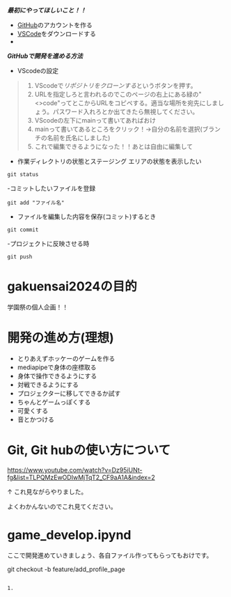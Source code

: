 ***最初にやってほしいこと！！***

  - [GitHub](https://github.co.jp/)のアカウントを作る
  - [VSCode](https://code.visualstudio.com/download)をダウンロードする
  - 
***GitHubで開発を進める方法***
- VScodeの設定
>1. VScodeで*リポジトリをクローンする*というボタンを押す。
>1. URLを指定しろと言われるのでこのページの右上にある緑の"<>code"ってとこからURLをコピペする。適当な場所を宛先にしましょう。パスワード入れろとか出てきたら無視してください。
>1. VScodeの左下にmainって書いてあればおけ
>1. mainって書いてあるところをクリック！→自分の名前を選択(ブランチの名前を氏名にしました) 
>1. これで編集できるようになった！！あとは自由に編集して


- 作業ディレクトリの状態とステージング エリアの状態を表示したい
```
git status
```


-コミットしたいファイルを登録
```
git add "ファイル名"
```

- ファイルを編集した内容を保存(コミット)するとき
```
git commit
```

-プロジェクトに反映させる時
```
git push
```


# gakuensai2024の目的

学園祭の個人企画！！

# 開発の進め方(理想)

- とりあえずホッケーのゲームを作る
- mediapipeで身体の座標取る
- 身体で操作できるようにする
- 対戦できるようにする
- プロジェクターに移してできるか試す
- ちゃんとゲームっぽくする
- 可愛くする
- 音とかつける

# Git, Git hubの使い方について
https://www.youtube.com/watch?v=Dz95iUNt-fg&list=TLPQMzEwODIwMjTqT2_CF9aA1A&index=2

↑
これ見ながらやりました。

よくわかんないのでこれ見てください。


# game_develop.ipynd

ここで開発進めていきましょう、各自ファイル作ってもらってもおけです。



git checkout -b feature/add_profile_page
~~~

1. 
